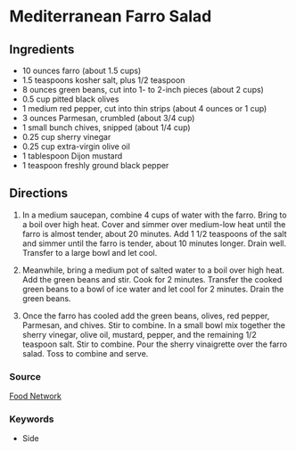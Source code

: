 # Mediterranean Farro Salad

## Ingredients

- 10 ounces farro (about 1.5 cups)
- 1.5 teaspoons kosher salt, plus 1/2 teaspoon
- 8 ounces green beans, cut into 1- to 2-inch pieces (about 2 cups)
- 0.5 cup pitted black olives
- 1 medium red pepper, cut into thin strips (about 4 ounces or 1 cup)
- 3 ounces Parmesan, crumbled (about 3/4 cup)
- 1 small bunch chives, snipped (about 1/4 cup)
- 0.25 cup sherry vinegar
- 0.25 cup extra-virgin olive oil
- 1 tablespoon Dijon mustard
- 1 teaspoon freshly ground black pepper

## Directions

1. In a medium saucepan, combine 4 cups of water with the farro. Bring to a
   boil over high heat. Cover and simmer over medium-low heat until the farro
   is almost tender, about 20 minutes. Add 1 1/2 teaspoons of the salt and
   simmer until the farro is tender, about 10 minutes longer. Drain well.
   Transfer to a large bowl and let cool.

1. Meanwhile, bring a medium pot of salted water to a boil over high heat. Add
   the green beans and stir. Cook for 2 minutes. Transfer the cooked green
   beans to a bowl of ice water and let cool for 2 minutes. Drain the green
   beans.

1. Once the farro has cooled add the green beans, olives, red pepper, Parmesan,
   and chives. Stir to combine. In a small bowl mix together the sherry
   vinegar, olive oil, mustard, pepper, and the remaining 1/2 teaspoon salt.
   Stir to combine. Pour the sherry vinaigrette over the farro salad. Toss to
   combine and serve.

### Source

[Food Network](https://www.foodnetwork.com/recipes/giada-de-laurentiis/mediterranean-farro-salad-recipe-1946544)

### Keywords

- Side

